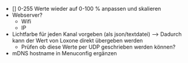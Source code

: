 - [] 0-255 Werte wieder auf 0-100 % anpassen und skalieren
- Webserver?
  - Wifi
  - IP
- Lichtfarbe für jeden Kanal vorgeben (als json/textdatei) --> Dadurch kann der Wert von Loxone direkt übergeben werden
  - Prüfen ob diese Werte per UDP geschrieben werden können?
- mDNS hostname in Menuconfig ergänzen